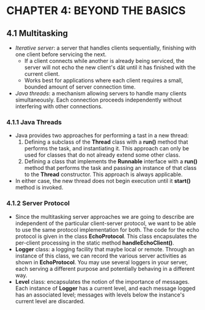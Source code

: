 # CHAPTER 4: BEYOND THE BASICS
## 4.1 Multitasking
- *Iterative server*: a server that handles clients sequentially, finishing with one client before servicing the next.
  -  If a client connects while another is already being serviced, the server will not echo the new client's dât until it has finished with the current client.
  -  Works best for applications where each client requires a small, bounded amount of server connection time.
 - *Java threads*: a mechanism allowing servers to handle many clients simultaneously. Each connection proceeds independently without interfering with other connections.
### 4.1.1 Java Threads
- Java provides two approaches for performing a tast in a new thread:
  1) Defining a subclass of the **Thread** class with a **run()** method that performs the task, and instantiating it. This approach can only be used for classes that do not already extend some other class.
  2) Defining a class that implements the **Runnable** interface with a **run()** method that performs the task and passing an instance of that class to the **Thread** constructor. This approach is always applicable.
 - In either case, the new thread does not begin execution until it **start()** method is invoked.
### 4.1.2 Server Protocol
- Since the multitasking server approaches we are going to describe are independent of the particular client-server protocol, we want to be able to use the same protocol implementation for both. The code for the echo protocol is given in the class **EchoProtocol**. This class encapsulates the per-client processing in the static method **handleEchoClient()**.
- **Logger** class: a logging facility that maybe local or remote. Through an instance of this class, we can record the various server activities as shown in **EchoProtocol**. You may use several loggers in your server, each serving a different purpose and potentially behaving in a different way.
- **Level** class: encapsulates the notion of the importance of messages. Each instance of **Logger** has a current level, and each message logged has an associated level; messages with levels below the instance's current level are discarded.
